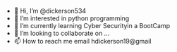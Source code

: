 - 👋 Hi, I’m @dickerson534
- 👀 I’m interested in python programming
- 🌱 I’m currently learning Cyber Securityin a BootCamp
- 💞️ I’m looking to collaborate on ...
- 📫 How to reach me email hdickerson19@gmail

<!---
dickerson534/dickerson534 is a ✨ special ✨ repository because its `README.md` (this file) appears on your GitHub profile.
You can click the Preview link to take a look at your changes.
--->
